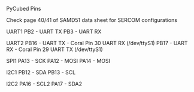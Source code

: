 PyCubed Pins

Check page 40/41 of SAMD51 data sheet for SERCOM configurations

UART1
PB2 - UART TX
PB3 - UART RX

UART2
PB16 - UART TX - Coral Pin 30 UART RX (/dev/ttyS1)
PB17 - UART RX - Coral Pin 29 UART TX (/dev/ttyS1)

SPI1
PA13 - SCK
PA12 - MOSI 
PA14 - MOSI  

I2C1
PB12 - SDA
PB13 - SCL

I2C2
PA16 - SCL2
PA17 - SDA2
